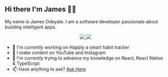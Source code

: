 ## Hi there I'm James 👋🏾 

My name is James Odeyale. I am a software developer passionate about building intelligent apps.

<p align="center">
  <a href="https://www.linkedin.com/in/james-odeyale/" target="_blank">
      <img src="https://img.shields.io/badge/Linkedin-blue?style=for-the-badge&logo=linkedin"/>
  </a>

   <a href="https://www.youtube.com/@engineeringwithjames" target="_blank">
      <img src="https://img.shields.io/badge/youtube-red?style=for-the-badge&logo=youtube"/>
  </a>
</p>

- 🚀 I'm currently working on Happly a smart habit tracker
- 🎥 I make content on YouTube and Instagram
- 🌱 I'm currently trying to advance my knowledge on React, React Native & TypeScript
- 📫 Have anything to ask? <a href="https://github.com/engineeringwithjames/engineeringwithjames/issues">Ask Here</a>

<!--
**jamesodeyale/jamesodeyale** is a ✨ _special_ ✨ repository because its `README.md` (this file) appears on your GitHub profile.

Here are some ideas to get you started:

- 🔭 I’m currently working on Happly 
- 🌱 I’m currently learning ...
- 👯 I’m looking to collaborate on ...
- 🤔 I’m looking for help with ...
- 💬 Ask me about ...
- 📫 How to reach me: ...
- 😄 Pronouns: ...
- ⚡ Fun fact: ...
-->
